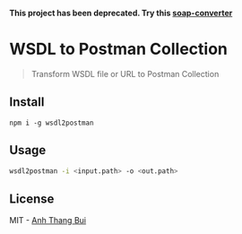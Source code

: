 **This project has been deprecated. Try this [soap-converter](https://github.com/anhthang/soap-converter)**

# WSDL to Postman Collection

> Transform WSDL file or URL to Postman Collection

## Install
```
npm i -g wsdl2postman
```
## Usage
```sh
wsdl2postman -i <input.path> -o <out.path>
```
## License
MIT - [Anh Thang Bui][me]

[me]: https://anhthang.org
